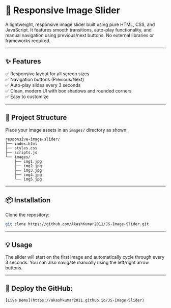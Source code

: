 

# 🌄 Responsive Image Slider

A lightweight, responsive image slider built using pure HTML, CSS, and JavaScript. It features smooth transitions, auto-play functionality, and manual navigation using previous/next buttons. No external libraries or frameworks required.

---

## ✨ Features

✅ Responsive layout for all screen sizes  
✅ Navigation buttons (Previous/Next)  
✅ Auto-play slides every 3 seconds  
✅ Clean, modern UI with box shadows and rounded corners  
✅ Easy to customize

---

## 📁 Project Structure

Place your image assets in an `images/` directory as shown:
```
responsive-image-slider/
├── index.html  
├── styles.css   
├── scripts.js  
└── images/ 
    ├── img1.jpg   
    ├── img2.jpg    
    ├── img3.jpg   
    ├── img4.jpg    
    └── img5.jpg    
```
---

## 📦 Installation

Clone the repository:

```bash
git clone https://github.com/AkashKumar2011/JS-Image-Slider.git

```

---

## 💡 Usage
The slider will start on the first image and automatically cycle through every 3 seconds.
You can also navigate manually using the left/right arrow buttons.

---

## 🚀 Deploy the GitHub: 
    
    [Live Demo](https://akashkumar2011.github.io/JS-Image-Slider) 

